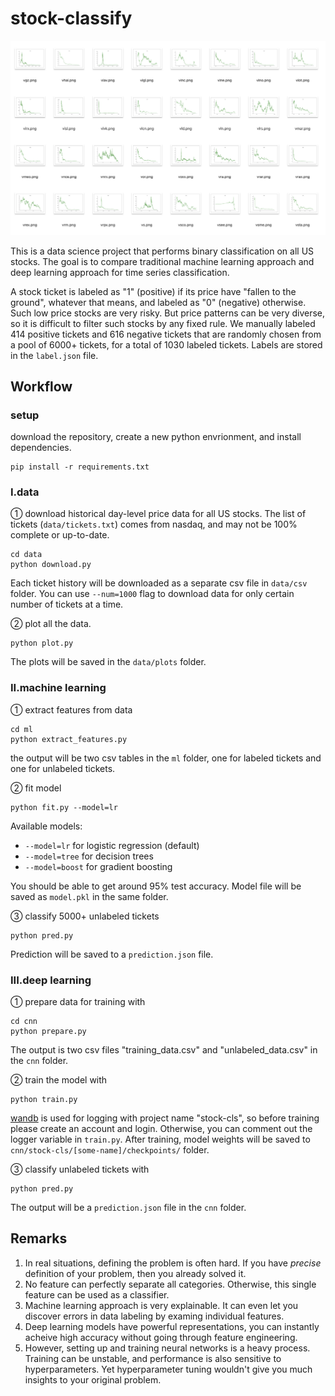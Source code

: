 # stock-classify

![](snap.png)

This is a data science project that performs binary classification on all US stocks. The goal is to compare traditional machine learning approach and deep learning approach for time series classification.

A stock ticket is labeled as "1" (positive) if its price have "fallen to the ground", whatever that means, and labeled as "0" (negative) otherwise. Such low price stocks are very risky. But price patterns can be very diverse, so it is difficult to filter such stocks by any fixed rule. We manually labeled 414 positive tickets and 616 negative tickets that are randomly chosen from a pool of 6000+ tickets, for a total of 1030 labeled tickets. Labels are stored in the `label.json` file.

## Workflow
### setup
download the repository, create a new python envrionment, and install dependencies.
```shell
pip install -r requirements.txt
```

### I.data
① download historical day-level price data for all US stocks. The list of tickets (`data/tickets.txt`) comes from nasdaq, and may not be 100% complete or up-to-date.
```shell
cd data
python download.py
```
Each ticket history will be downloaded as a separate csv file in `data/csv` folder. You can use `--num=1000` flag to download data for only certain number of tickets at a time.

② plot all the data.
```shell
python plot.py
```
The plots will be saved in the `data/plots` folder.

### II.machine learning
① extract features from data 
```shell
cd ml
python extract_features.py
```
the output will be two csv tables in the `ml` folder, one for labeled tickets and one for unlabeled tickets.

② fit model
```shell
python fit.py --model=lr
```
Available models:
- `--model=lr` for logistic regression (default)
- `--model=tree` for decision trees
- `--model=boost` for gradient boosting

You should be able to get around 95% test accuracy. Model file will be saved as `model.pkl` in the same folder.

③ classify 5000+ unlabeled tickets
```shell
python pred.py
```
Prediction will be saved to a `prediction.json` file.

### III.deep learning
① prepare data for training with
```shell
cd cnn
python prepare.py
```
The output is two csv files "training_data.csv" and "unlabeled_data.csv" in the `cnn` folder.

② train the model with
```shell
python train.py
```
[wandb](https://wandb.ai/) is used for logging with project name "stock-cls", so before training please create an account and login. Otherwise, you can comment out the logger variable in `train.py`. After training, model weights will be saved to `cnn/stock-cls/[some-name]/checkpoints/` folder.

③ classify unlabeled tickets with
```shell
python pred.py
```
The output will be a `prediction.json` file in the `cnn` folder.

## Remarks
1. In real situations, defining the problem is often hard. If you have _precise_ definition of your problem, then you already solved it.
2. No feature can perfectly separate all categories. Otherwise, this single feature can be used as a classifier.
3. Machine learning approach is very explainable. It can even let you discover errors in data labeling by examing individual features.
4. Deep learning models have powerful representations, you can instantly acheive high accuracy without going through feature engineering. 
5. However, setting up and training neural networks is a heavy process. Training can be unstable, and performance is also sensitive to hyperparameters. Yet hyperparameter tuning wouldn't give you much insights to your original problem. 
